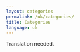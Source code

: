 ```yaml
---
layout: categories
permalink: /uk/categories/
title: Categories
language: uk
---
```


Translation needed.
